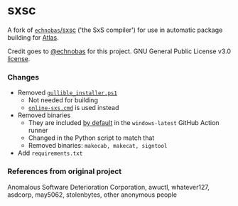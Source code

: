 # sxsc
A fork of [`echnobas`/sxsc](https://github.com/echnobas/sxsc) ('the SxS compiler') for use in automatic package building for [Atlas](https://github.com/Atlas-OS/Atlas/actions/workflows/package-build.yaml).

Credit goes to [@echnobas](https://github.com/echnobas) for this project. GNU General Public License v3.0 [license](https://github.com/echnobas/sxsc/blob/a45c5f321153a0dd33266cb35fce3effac7212ad/LICENSE).

### Changes
- Removed [`gullible_installer.ps1`](https://github.com/echnobas/sxsc/blob/master/gullible_installer.ps1)
  - Not needed for building
  - [`online-sxs.cmd`](https://github.com/he3als/online-sxs) is used instead
- Removed binaries
  - They are included [by default](https://github.com/actions/runner-images/blob/main/images/win/Windows2022-Readme.md#installed-windows-sdks) in the `windows-latest` GitHub Action runner
  - Changed in the Python script to match that
  - Removed binaries:  `makecab, makecat, signtool`
- Add `requirements.txt`

### References from original project
Anomalous Software Deterioration Corporation, awuctl, whatever127, asdcorp, may5062, stolenbytes, other anonymous people
